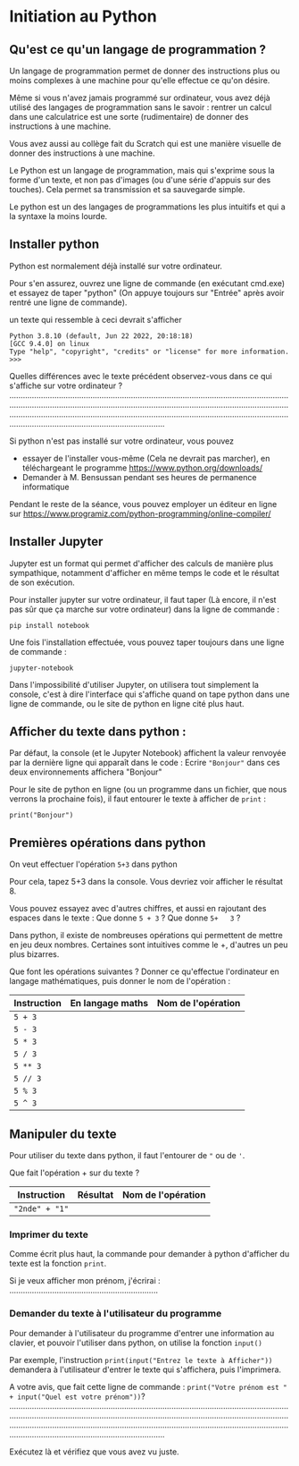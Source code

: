 # Initiation au Python

## Qu'est ce qu'un langage de programmation ?

Un langage de programmation permet de donner des instructions plus ou moins complexes à une machine pour qu'elle effectue ce qu'on désire.

Même si vous n'avez jamais programmé sur ordinateur, vous avez déjà utilisé des langages de programmation sans le savoir : rentrer un calcul dans une calculatrice est une sorte (rudimentaire) de donner des instructions à une machine.

Vous avez aussi au collège fait du Scratch qui est une manière visuelle de donner des instructions à une machine.

Le Python est un langage de programmation, mais qui s'exprime sous la forme d'un texte, et non pas d'images (ou d'une série d'appuis sur des touches). Cela permet sa transmission et sa sauvegarde simple.

Le python est un des langages de programmations les plus intuitifs et qui a la syntaxe la moins lourde.

## Installer python

Python est normalement déjà installé sur votre ordinateur.

Pour s'en assurez, ouvrez une ligne de commande (en exécutant cmd.exe) et essayez de taper "python" (On appuye toujours sur "Entrée" après avoir rentré une ligne de commande). 

un texte qui ressemble à ceci devrait s'afficher

    Python 3.8.10 (default, Jun 22 2022, 20:18:18) 
    [GCC 9.4.0] on linux
    Type "help", "copyright", "credits" or "license" for more information.
    >>> 


Quelles différences avec le texte précédent observez-vous dans ce qui s'affiche sur votre ordinateur ?  .........................................................................................................................................................................................................................................................................................................................................................................................................................................................

Si python n'est pas installé sur votre ordinateur, vous pouvez 
- essayer de l'installer vous-même (Cela ne devrait pas marcher), en téléchargeant le programme https://www.python.org/downloads/ 
- Demander à M. Bensussan pendant ses heures de permanence informatique

Pendant le reste de la séance, vous pouvez employer un éditeur en ligne sur https://www.programiz.com/python-programming/online-compiler/


## Installer Jupyter

Jupyter est un format qui permet d'afficher des calculs de manière plus sympathique, notamment d'afficher en même temps le code et le résultat de son exécution.

Pour installer jupyter sur votre ordinateur, il faut taper (Là encore, il n'est pas sûr que ça marche sur votre ordinateur)  dans la ligne de commande :

    pip install notebook

Une fois l'installation effectuée, vous pouvez taper toujours dans une ligne de commande :

    jupyter-notebook
    
Dans l'impossibilité d'utiliser Jupyter, on utilisera tout simplement la console, c'est à dire l'interface qui s'affiche quand on tape python dans une ligne de commande, ou le site de python en ligne cité plus haut.

## Afficher du texte dans python :

Par défaut, la console (et le Jupyter Notebook) affichent la valeur renvoyée par la dernière ligne qui apparaît dans le code :
Ecrire `"Bonjour"` dans ces deux environnements affichera "Bonjour"

Pour le site de python en ligne (ou un programme dans un fichier, que nous verrons la prochaine fois), il faut entourer le texte à afficher de `print` :

`print("Bonjour")`


## Premières opérations dans python

On veut effectuer l'opération  `5+3` dans python

Pour cela, tapez 5+3 dans la console. Vous devriez voir afficher le résultat 8. 


Vous pouvez essayez avec d'autres chiffres, et aussi en rajoutant des espaces dans le texte :  Que donne `5 + 3` ? Que donne `5+   3` ?


Dans python, il existe de nombreuses opérations qui permettent de mettre en jeu deux nombres. Certaines sont intuitives comme le +, d'autres un peu plus bizarres.

Que font les opérations suivantes ?      Donner ce qu'effectue l'ordinateur en langage mathématiques, puis donner le nom de l'opération :

|Instruction | En langage maths | Nom de l'opération |
|----------|------------|----------|
`5 + 3`| ||
`5 - 3`| ||
`5 * 3`| ||
`5 / 3`| ||
`5 ** 3`|||
`5 // 3`|||
`5 % 3`|||
`5 ^ 3`|||


## Manipuler du texte

Pour utiliser du texte dans python, il faut l'entourer de `"` ou de `'`.  

Que fait l'opération + sur du texte ? 

|Instruction | Résultat | Nom de l'opération |
|----------|------------|----------|
`"2nde" + "1"`| ||

### Imprimer du texte

Comme écrit plus haut, la commande pour demander à python d'afficher du texte est la fonction `print`.

Si je veux afficher mon prénom, j'écrirai :  ..................................................................


### Demander du texte à l'utilisateur du programme 

Pour demander à l'utilisateur du programme d'entrer une information au clavier, et pouvoir l'utiliser dans python, on utilise la fonction `input()`

Par exemple, l'instruction `print(input("Entrez le texte à Afficher"))` demandera à l'utilisateur d'entrer le texte qui s'affichera, puis l'imprimera.


A votre avis, que fait cette ligne de commande : `print("Votre prénom est " + input("Quel est votre prénom"))`?  .........................................................................................................................................................................................................................................................................................................................................................................................................................................................

Exécutez là et vérifiez que vous avez vu juste.




